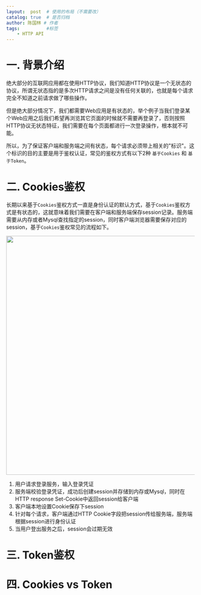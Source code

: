 ```yaml
---
layout:  post  # 使用的布局（不需要改）
catalog: true  # 是否归档
author: 陈国林 # 作者
tags:          #标签
    - HTTP API
---
```


# 一. 背景介绍
绝大部分的互联网应用都在使用HTTP协议，我们知道HTTP协议是一个无状态的协议，所谓无状态指的是多次HTTP请求之间是没有任何关联的，也就是每个请求完全不知道之前请求做了哪些操作。

但是绝大部分情况下，我们都需要Web应用是有状态的，举个例子当我们登录某个Web应用之后我们希望再浏览其它页面的时候就不需要再登录了，否则按照HTTP协议无状态特征，我们需要在每个页面都进行一次登录操作，根本就不可能。

所以，为了保证客户端和服务端之间有状态，每个请求必须带上相关的"标识"。这个标识的目的主要是用于鉴权认证，常见的鉴权方式有以下2种 `基于Cookies` 和 `基于Token`。

# 二. Cookies鉴权
长期以来基于`Cookies`鉴权方式一直是身份认证的默认方式，基于`Cookies`鉴权方式是有状态的，这就意味着我们需要在客户端和服务端保存session记录。服务端需要从内存或者Mysql查找指定的session，同时客户端浏览器需要保存对应的session，基于`Cookies`鉴权常见的流程如下。

<img src="https://github.com/chenguolin/chenguolin.github.io/blob/master/data/image/http-api-cookie-auth.png?raw=true" width="640" />

1. 用户请求登录服务，输入登录凭证
2. 服务端校验登录凭证，成功后创建session并存储到内存或Mysql，同时在HTTP response Set-Cookie中返回session给客户端
3. 客户端本地设置Cookie保存下session
4. 针对每个请求，客户端通过HTTP Cookie字段把session传给服务端，服务端根据session进行身份认证
5. 当用户登出服务之后，session会过期无效

# 三. Token鉴权


# 四. Cookies vs Token

